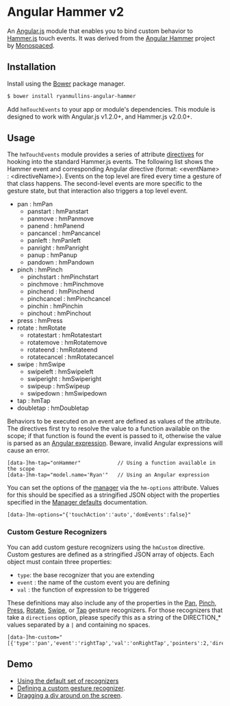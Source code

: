 # Angular Hammer v2

An [Angular.js](https://angularjs.org/) module that enables you to bind custom behavior to [Hammer.js](http://hammerjs.github.io/) touch events. It was derived from the [Angular Hammer](https://github.com/monospaced/angular-hammer) project by [Monospaced](https://github.com/monospaced).

## Installation 

Install using the [Bower](http://bower.io/) package manager.

```bash
$ bower install ryanmullins-angular-hammer
```

Add `hmTouchEvents` to your app or module's dependencies. This module is designed to work with Angular.js v1.2.0+, and Hammer.js v2.0.0+. 

## Usage

The `hmTouchEvents` module provides a series of attribute [directives](https://docs.angularjs.org/guide/directive) for hooking into the standard Hammer.js events. The following list shows the Hammer event and corresponding Angular directive (format: &lt;eventName&gt; : &lt;directiveName&gt;). Events on the top level are fired every time a gesture of that class happens. The second-level events are more specific to the gesture state, but that interaction also triggers a top level event. 

* pan : hmPan
    - panstart : hmPanstart
    - panmove : hmPanmove
    - panend : hmPanend
    - pancancel : hmPancancel
    - panleft : hmPanleft
    - panright : hmPanright
    - panup : hmPanup
    - pandown : hmPandown
* pinch : hmPinch
    - pinchstart : hmPinchstart
    - pinchmove : hmPinchmove
    - pinchend : hmPinchend
    - pinchcancel : hmPinchcancel
    - pinchin : hmPinchin
    - pinchout : hmPinchout
* press : hmPress
* rotate : hmRotate
    - rotatestart : hmRotatestart
    - rotatemove : hmRotatemove
    - rotateend : hmRotateend
    - rotatecancel : hmRotatecancel
* swipe : hmSwipe
    - swipeleft : hmSwipeleft
    - swiperight : hmSwiperight
    - swipeup : hmSwipeup
    - swipedown : hmSwipedown
* tap : hmTap
* doubletap : hmDoubletap 

Behaviors to be executed on an event are defined as values of the attribute. The directives first try to resolve the value to a function available on the scope; if that function is found the event is passed to it, otherwise the value is parsed as an [Angular expression](https://docs.angularjs.org/guide/expression). Beware, invalid Angular expressions will cause an error. 

```
[data-]hm-tap="onHammer"            // Using a function available in the scope
[data-]hm-tap="model.name='Ryan'"   // Using an Angular expression
```

You can set the options of the [manager](http://hammerjs.github.io/api/#hammer.manager) via the `hm-options` attribute. Values for this should be specified as a stringified JSON object with the properties specified in the [Manager defaults](http://hammerjs.github.io/api/#hammer.defaults) documentation.

```
[data-]hm-options="{'touchAction':'auto','domEvents':false}" 
```

### Custom Gesture Recognizers 

You can add custom gesture recognizers using the `hmCustom` directive. Custom gestures are defined as a stringified JSON array of objects. Each object must contain three properties: 

* `type`: the base recognizer that you are extending
* `event` : the name of the custom event you are defining
* `val` : the function of expression to be triggered

These definitions may also include any of the properties in the [Pan](http://hammerjs.github.io/recognizer-pan), [Pinch](http://hammerjs.github.io/recognizer-pinch), [Press](http://hammerjs.github.io/recognizer-press), [Rotate](http://hammerjs.github.io/recognizer-rotate), [Swipe](http://hammerjs.github.io/recognizer-swipe), or [Tap](http://hammerjs.github.io/recognizer-tap) gesture recognizers. For those recognizers that take a `directions` option, please specify this as a string of the DIRECTION_* values separated by a `|` and containing no spaces. 

```
[data-]hm-custom="[{'type':'pan','event':'rightTap','val':'onRightTap','pointers':2,'directions':'DIRECTION_LEFT|DIRECTION_RIGHT'}]"
```

## Demo


* [Using the default set of recognizers](http://ryanmullins.github.io/angular-hammer/examples/default)
* [Defining a custom gesture recognizer](http://ryanmullins.github.io/angular-hammer/examples/custom).
* [Dragging a div around on the screen](http://ryanmullins.github.io/angular-hammer/examples/dragging).
